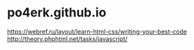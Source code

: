 # po4erk.github.io

https://webref.ru/layout/learn-html-css/writing-your-best-code
http://theory.phphtml.net/tasks/javascript/
